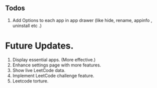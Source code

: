 ## Todos
1. Add Options to each app in app drawer (like hide, rename, appinfo , uninstall etc .)




# Future Updates.
1. Display essential apps. (More effective.)
2. Enhance settings page with more features.
3. Show live LeetCode data.
4. Implement LeetCode challenge feature.
5. Leetcode torture.